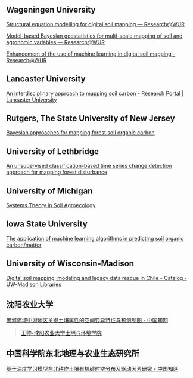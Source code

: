 
## Wageningen University

[Structural equation modelling for digital soil mapping — Research@WUR](https://research.wur.nl/en/publications/structural-equation-modelling-for-digital-soil-mapping)

[Model-based Bayesian geostatistics for multi-scale mapping of soil and agronomic variables — Research@WUR](https://research.wur.nl/en/publications/model-based-bayesian-geostatistics-for-multi-scale-mapping-of-soi)

[Enhancement of the use of machine learning in digital soil mapping - Research@WUR](https://research.wur.nl/en/publications/enhancement-of-the-use-of-machine-learning-in-digital-soil-mappin)

## Lancaster University

[An interdisciplinary approach to mapping soil carbon - Research Portal | Lancaster University](https://www.research.lancs.ac.uk/portal/en/publications/an-interdisciplinary-approach-to-mapping-soil-carbon(060d3b8f-4f5b-443a-bb3c-8e0349530c91)/export.html)

## Rutgers, The State University of New Jersey

[Bayesian approaches for mapping forest soil organic carbon](https://rucore.libraries.rutgers.edu/rutgers-lib/45226/)

## University of Lethbridge

[An unsupervised classification-based time series change detection approach for mapping forest disturbance](https://opus.uleth.ca/handle/10133/5840)

## University of Michigan

[Systems Theory in Soil Agroecology](https://deepblue.lib.umich.edu/handle/2027.42/178006)

## Iowa State University

[The application of machine learning algorithms in predicting soil organic carbon/matter](https://dr.lib.iastate.edu/entities/publication/d2876493-6dae-425f-990a-c13437634dad)

## University of Wisconsin-Madison

[Digital soil mapping, modeling and legacy data rescue in Chile - Catalog - UW-Madison Libraries](https://search.library.wisc.edu/catalog/9912848572002121)

## 沈阳农业大学

[黑河流域中游地区关键土壤属性的空间变异特征与预测制图 - 中国知网](https://kns.cnki.net/kcms2/article/abstract?v=WStw-Pbchox6_HcNLciVAv5XQAi4a0d9z_mOSC47LgmZIGlkQlci6cEPO1vnzGtxLNmNOEfOqKmoGKtx2Ma8IWJzEtCcYE7RJn2skZ_98Gajp9oXH9m6c9SjnFISH2G00S5LTm9TDLyl-yzOtjjsi2IO_WpptbF48_UTMcm2F7nDiPzT5hMNMpLhcADBx8qBF-xvN6E5Ntc=&uniplatform=NZKPT&language=CHS)

> [王帅-沈阳农业大学土地与环境学院](https://thxy.syau.edu.cn/info/1612/6291.htm)

## 中国科学院东北地理与农业生态研究所

[基于深度学习模型东北耕作土壤有机碳时空分布及驱动因素研究 - 中国知网](https://kns.cnki.net/kcms2/article/abstract?v=YMwpULBJqz7zKcPUfFKl-8OAOYWN9BYBTT9eWEsMXICYfxK3sAAL1LJOLDBdbejcSRUAhZhD6Tf-VpY5pJrgOvHIhgqkvH_J9NZeMz_2n6DVCos90PxdSftsIcKrIUF76lXOtmOoApScpiYyp1dSjH5AHtvOdM4mpnP33Ofz_yQticRQyzHCRout6IAt9WNfjjjsIs-KH6I=&uniplatform=NZKPT&language=CHS)